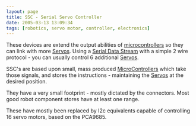 ```yaml
---
layout: page
title: SSC - Serial Servo Controller
date: 2005-03-13 13:09:34
tags: [robotics, servo motor, controller, electronics]
---
```

These devices are extend the output abilities of [microcontrollers](/wiki/microcontroller.html "A programmable digital controller (or ") so they can link with more [Servos](/wiki/servo_motor.html "A motor with built in positioning control - easily interfaced with digital systems"). Using a [Serial Data Stream](/wiki/serial_data_stream.html "Serial Data Stream") with a simple 2 wire protocol - you can usually control 6 additional [Servos](/wiki/servo_motor.html "A motor with built in positioning control - easily interfaced with digital systems").

SSC's are based upon small, mass produced [MicroControllers](/wiki/microcontroller.html "A programmable digital controller (or ") which take those signals, and stores the instructions - maintaining the [Servos](/wiki/servo_motor.html "A motor with built in positioning control - easily interfaced with digital systems") at the desired position.

They have a very small footprint - mostly dictated by the connectors. Most good robot component stores have at least one range.

These have mostly been replaced by I2c equivalents capable of controlling 16 servo motors, based on the PCA9685.

